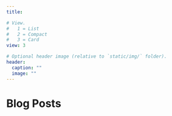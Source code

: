 ```yaml
---
title: 

# View.
#   1 = List
#   2 = Compact
#   3 = Card
view: 3

# Optional header image (relative to `static/img/` folder).
header:
  caption: ""
  image: ""
---
```


<h1 class="customHeading"> Blog Posts </h1>

<!-- <h2 class="customHeading"> All of Them </h2> -->
